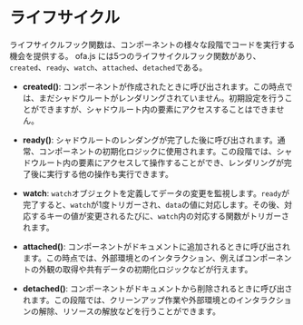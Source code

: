 <template is="exm-article">
<a href="../../publics/examples/life-cycle/demo.html" preview></a>
<a href="../../publics/examples/life-cycle/test-demo.html" main></a>
</template>

# ライフサイクル

ライフサイクルフック関数は、コンポーネントの様々な段階でコードを実行する機会を提供する。 ofa.js には5つのライフサイクルフック関数があり、`created`、`ready`、`watch`、`attached`、`detached`である。

- **created()**: コンポーネントが作成されたときに呼び出されます。この時点では、まだシャドウルートがレンダリングされていません。初期設定を行うことができますが、シャドウルート内の要素にアクセスすることはできません。

- **ready()**: シャドウルートのレンダングが完了した後に呼び出されます。通常、コンポーネントの初期化ロジックに使用されます。この段階では、シャドウルート内の要素にアクセスして操作することができ、レンダリングが完了後に実行する他の操作も実行できます。

- **watch**: `watch`オブジェクトを定義してデータの変更を監視します。`ready`が完了すると、`watch`が1度トリガーされ、`data`の値に対応します。その後、対応するキーの値が変更されるたびに、`watch`内の対応する関数がトリガーされます。

- **attached()**: コンポーネントがドキュメントに追加されるときに呼び出されます。この時点では、外部環境とのインタラクション、例えばコンポーネントの外観の取得や共有データの初期化ロジックなどが行えます。

- **detached()**: コンポーネントがドキュメントから削除されるときに呼び出されます。この段階では、クリーンアップ作業や外部環境とのインタラクションの解除、リソースの解放などを行うことができます。


